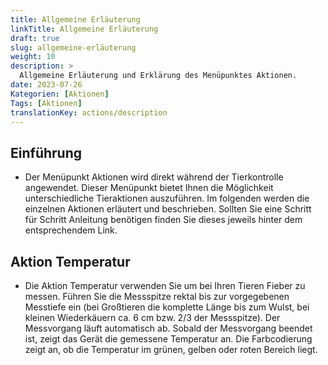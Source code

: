 ```yaml
---
title: Allgemeine Erläuterung
linkTitle: Allgemeine Erläuterung
draft: true
slug: allgemeine-erläuterung
weight: 10
description: >
  Allgemeine Erläuterung und Erklärung des Menüpunktes Aktionen.
date: 2023-07-26
Kategorien: [Aktionen]
Tags: [Aktionen]
translationKey: actions/description
---
```

## Einführung

- Der Menüpunkt Aktionen wird direkt während der Tierkontrolle angewendet. Dieser Menüpunkt bietet Ihnen die Möglichkeit unterschiedliche Tieraktionen auszuführen. Im folgenden werden die einzelnen Aktionen erläutert und beschrieben. Sollten Sie eine Schritt für Schritt Anleitung benötigen finden Sie dieses jeweils hinter dem entsprechendem Link.

## Aktion Temperatur

- Die Aktion Temperatur verwenden Sie um bei Ihren Tieren Fieber zu messen. Führen Sie die Messspitze rektal bis zur vorgegebenen Messtiefe ein (bei Großtieren die komplette Länge bis zum Wulst, bei kleinen Wiederkäuern ca. 6 cm bzw. 2/3 der Messspitze). Der Messvorgang läuft automatisch ab. Sobald der Messvorgang beendet ist, zeigt das Gerät die gemessene Temperatur an. Die Farbcodierung zeigt an, ob die Temperatur im grünen, gelben oder roten Bereich liegt.